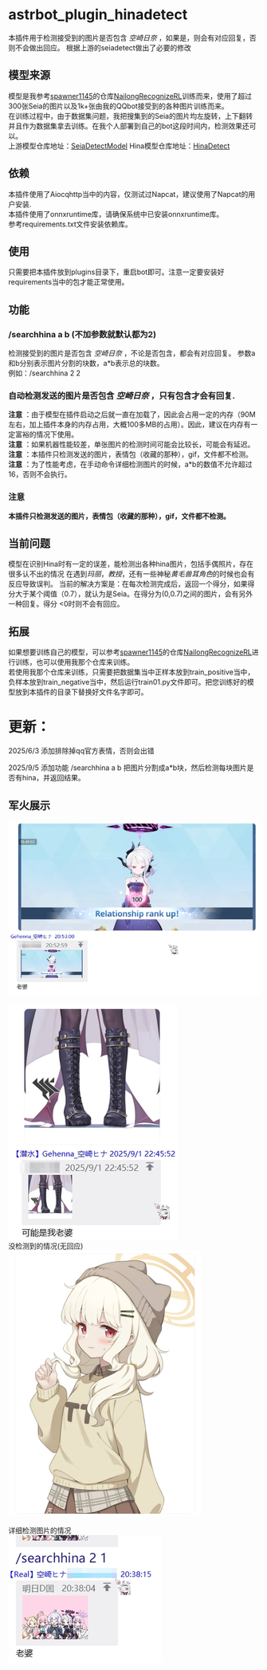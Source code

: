 # astrbot_plugin_hinadetect

本插件用于检测接受到的图片是否包含 *空崎日奈* ，如果是，则会有对应回复，否则不会做出回应。
根据上游的seiadetect做出了必要的修改

## 模型来源
模型是我参考[spawner1145](https://github.com/spawner1145)的仓库[NailongRecognizeRL](https://github.com/spawner1145/NailongRecognizeRL)训练而来，使用了超过300张Seia的图片以及1k+张由我的QQbot接受到的各种图片训练而来。  
在训练过程中，由于数据集问题，我把搜集到的Seia的图片均左旋转，上下翻转并且作为数据集拿去训练。在我个人部署到自己的bot这段时间内，检测效果还可以。  
上游模型仓库地址：[SeiaDetectModel](https://github.com/orchidsziyou/SeiaDetectModel)
Hina模型仓库地址：[HinaDetect](https://github.com/Sorasaki-mrdg/astrbot_plugin_hinadetect)

## 依赖
本插件使用了Aiocqhttp当中的内容，仅测试过Napcat，建议使用了Napcat的用户安装.  
本插件使用了onnxruntime库，请确保系统中已安装onnxruntime库。  
参考requirements.txt文件安装依赖库。

## 使用
只需要把本插件放到plugins目录下，重启bot即可。注意一定要安装好requirements当中的包才能正常使用。  

## 功能
### /searchhina a b (不加参数就默认都为2)
检测接受到的图片是否包含 *空崎日奈* ，不论是否包含，都会有对应回复。 
参数a和b分别表示图片分割的块数，a*b表示总的块数。  
例如：/searchhina 2 2  

### 自动检测发送的图片是否包含 *空崎日奈* ，只有包含才会有回复.

**注意** ：由于模型在插件启动之后就一直在加载了，因此会占用一定的内存（90M左右，加上插件本身的内存占用，大概100多MB的占用）。因此，建议在内存有一定富裕的情况下使用。  
**注意** ：如果机器性能较差，单张图片的检测时间可能会比较长，可能会有延迟。  
**注意** ：本插件只检测发送的图片，表情包（收藏的那种），gif，文件都不检测。  
**注意** ：为了性能考虑，在手动命令详细检测图片的时候，a*b的数值不允许超过16，否则不会执行。  

### 注意
**本插件只检测发送的图片，表情包（收藏的那种），gif，文件都不检测。**


## 当前问题
模型在识别Hina时有一定的误差，能检测出各种hina图片，包括手偶照片，存在很多认不出的情况
在遇到*玛丽*，_教授_，还有一些神秘*黄毛兽耳角色*的时候也会有反应导致误判。
当前的解决方案是：在每次检测完成后，返回一个得分，如果得分大于某个阈值（0.7），就认为是Seia。在得分为(0,0.7)之间的图片，会有另外一种回复。得分 <0时则不会有回应。

## 拓展
如果想要训练自己的模型，可以参考[spawner1145](https://github.com/spawner1145)的仓库[NailongRecognizeRL](https://github.com/spawner1145/NailongRecognizeRL)进行训练，也可以使用我那个仓库来训练。  
若使用我那个仓库来训练，只需要把数据集当中正样本放到train_positive当中，负样本放到train_negative当中，然后运行train01.py文件即可。把您训练好的模型放到本插件的目录下替换好文件名字即可。

# 更新：
2025/6/3 添加排除掉qq官方表情，否则会出错

2025/9/5 添加功能 /searchhina a b  把图片分割成a*b块，然后检测每块图片是否有hina，并返回结果。  

## 军火展示
![img.jpg](img.jpg)  

![img_1.jpg](img_1.jpg)  
没检测到的情况(无回应)  
![img_2.jpg](img_2.jpg)

详细检测图片的情况  
![img_3.jpg](img_3.jpg)



